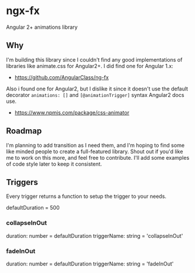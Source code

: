 # ngx-fx
Angular 2+ animations library

## Why
I'm building this library since I couldn't find any good implementations of libraries like animate.css for Angular2+. I did find one for Angular 1.x:
- https://github.com/AngularClass/ng-fx

Also i found one for Angular2, but I dislike it since it doesn't use the default decorator `animations: []` and `[@animationTrigger]` syntax Angular2 docs use.
- https://www.npmjs.com/package/css-animator

## Roadmap
I'm planning to add transition as I need them, and I'm hoping to find some like minded people to create a full-featured library. Shout out if you'd like me to work on this more, and feel free to contribute. I'll add some examples of code style later to keep it consistent.

## Triggers
Every trigger returns a function to setup the trigger to your needs.

defaultDuration = 500

### collapseInOut
duration: number = defaultDuration
triggerName: string = 'collapseInOut'

### fadeInOut
duration: number = defaultDuration
triggerName: string = 'fadeInOut'